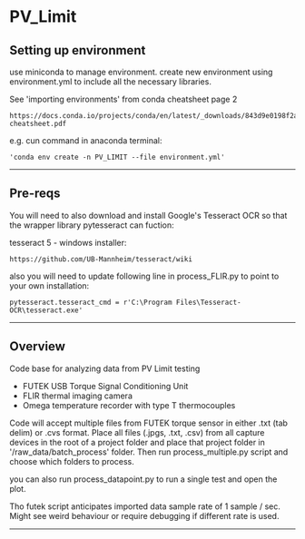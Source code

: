 # PV_Limit

## Setting up environment 
use miniconda to manage environment. create new environment using environment.yml to include all the necessary libraries.

See 'importing environments' from conda cheatsheet page 2

    https://docs.conda.io/projects/conda/en/latest/_downloads/843d9e0198f2a193a3484886fa28163c/conda-cheatsheet.pdf

e.g. cun command in anaconda terminal:

    'conda env create -n PV_LIMIT --file environment.yml'

---

## Pre-reqs

You will need to also download and install Google's Tesseract OCR so that the wrapper library pytesseract can fuction:

tesseract 5 - windows installer:

    https://github.com/UB-Mannheim/tesseract/wiki
    

also you will need to update following line in process_FLIR.py to point to your own installation:

    pytesseract.tesseract_cmd = r'C:\Program Files\Tesseract-OCR\tesseract.exe'

---

## Overview

Code base for analyzing data from PV Limit testing

- FUTEK USB Torque Signal Conditioning Unit
- FLIR thermal imaging camera
- Omega temperature recorder with type T thermocouples

Code will accept multiple files from FUTEK torque sensor in either .txt (tab delim) or .cvs format. Place all files (.jpgs, .txt, .csv) from all capture devices in the root of a project folder and place that project folder in 
'/raw_data/batch_process' folder. Then run process_multiple.py script and choose which folders to process. 

you can also run process_datapoint.py to run a single test and open the plot.

Tho futek script anticipates imported data sample rate of 1 sample / sec. Might see weird behaviour or require debugging if different rate is used.

---

